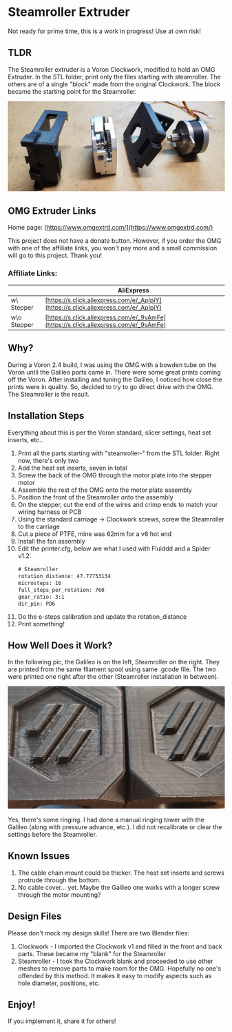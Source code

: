 # Steamroller Extruder
Not ready for prime time, this is a work in progress! Use at own risk!

## TLDR
The Steamroller extruder is a Voron Clockwork, modified to hold an OMG Extruder. In the STL folder, print only the files starting with steamroller. The others are of a single "block" made from the original Clockwork. The block became the starting point for the Steamroller.

![OMG Extruder and Steamroller Parts](/images/20220129_080903.jpg "Steamroller Extruder Parts")

## OMG Extruder Links
Home page: [https://www.omgextrd.com/](https://www.omgextrd.com/)

This project does not have a donate button. However, if you order the OMG with one of the affiliate links, you won't pay more and a small commission will go to this project. Thank you!

### Affiliate Links:
| |AliExpress|
|-|----------|
|w\ Stepper|[https://s.click.aliexpress.com/e/_ApIpiY](https://s.click.aliexpress.com/e/_ApIpiY)|
|w\o Stepper|[https://s.click.aliexpress.com/e/_9vAmFe](https://s.click.aliexpress.com/e/_9vAmFe)|

## Why?
During a Voron 2.4 build, I was using the OMG with a bowden tube on the Voron until the Galileo parts came in. There were some great prints coming off the Voron. After installing and tuning the Galileo, I noticed how close the prints were in quality. So, decided to try to go direct drive with the OMG. The Steamroller is the result.

## Installation Steps
Everything about this is per the Voron standard, slicer settings, heat set inserts, etc..

1. Print all the parts starting with "steamroller-" from the STL folder. Right now, there's only two
1. Add the heat set inserts, seven in total
1. Screw the back of the OMG through the motor plate into the stepper motor
1. Assemble the rest of the OMG onto the motor plate assembly
1. Position the front of the Steamroller onto the assembly
1. On the stepper, cut the end of the wires and crimp ends to match your wiring harness or PCB
1. Using the standard carriage -> Clockwork screws, screw the Steamroller to the carriage
1. Cut a piece of PTFE, mine was 62mm for a v6 hot end
1. Install the fan assembly
1. Edit the printer.cfg, below are what I used with Fluiddd and a Spider v1.2:
      ```
      # Steamroller
     rotation_distance: 47.77753134
     microsteps: 16
     full_steps_per_rotation: 760
     gear_ratio: 3:1
     dir_pin: PD6
     ```
1. Do the e-steps calibration and update the rotation_distance
1. Print something!

## How Well Does it Work?
In the following pic, the Galileo is on the left, Steamroller on the right. They are printed from the same filament spool using same .gcode file. The two were printed one right after the other (Steamroller installation in between).

![Galileo/Steamroller Calibration Cubes](/images/20220201_082046.jpg "Galileo/Steamroller Calibration Cubes")

Yes, there's some ringing. I had done a manual ringing tower with the Galileo (along with pressure advance, etc.). I did not recalibrate or clear the settings before the Steamroller.

## Known Issues
1. The cable chain mount could be thicker. The heat set inserts and screws protrude through the bottom.
1. No cable cover... yet. Maybe the Galileo one works with a longer screw through the motor mounting?

## Design Files
Please don't mock my design skills! There are two Blender files:
1. Clockwork - I imported the Clockwork v1 and filled in the front and back parts. These became my "blank" for the Steamroller
2. Steamroller - I took the Clockwork blank and proceeded to use other meshes to remove parts to make room for the OMG. Hopefully no one's offended by this method. It makes it easy to modify aspects such as hole diameter, positions, etc.

## Enjoy!
If you implement it, share it for others!
